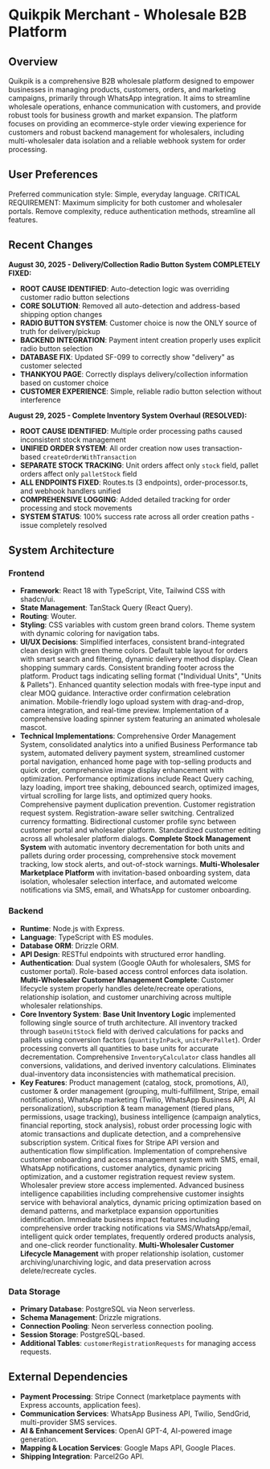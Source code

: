 # Quikpik Merchant - Wholesale B2B Platform

## Overview
Quikpik is a comprehensive B2B wholesale platform designed to empower businesses in managing products, customers, orders, and marketing campaigns, primarily through WhatsApp integration. It aims to streamline wholesale operations, enhance communication with customers, and provide robust tools for business growth and market expansion. The platform focuses on providing an ecommerce-style order viewing experience for customers and robust backend management for wholesalers, including multi-wholesaler data isolation and a reliable webhook system for order processing.

## User Preferences
Preferred communication style: Simple, everyday language.
CRITICAL REQUIREMENT: Maximum simplicity for both customer and wholesaler portals. Remove complexity, reduce authentication methods, streamline all features.

## Recent Changes
**August 30, 2025 - Delivery/Collection Radio Button System COMPLETELY FIXED:**
- **ROOT CAUSE IDENTIFIED**: Auto-detection logic was overriding customer radio button selections
- **CORE SOLUTION**: Removed all auto-detection and address-based shipping option changes
- **RADIO BUTTON SYSTEM**: Customer choice is now the ONLY source of truth for delivery/pickup
- **BACKEND INTEGRATION**: Payment intent creation properly uses explicit radio button selection
- **DATABASE FIX**: Updated SF-099 to correctly show "delivery" as customer selected
- **THANKYOU PAGE**: Correctly displays delivery/collection information based on customer choice
- **CUSTOMER EXPERIENCE**: Simple, reliable radio button selection without interference

**August 29, 2025 - Complete Inventory System Overhaul (RESOLVED):**
- **ROOT CAUSE IDENTIFIED**: Multiple order processing paths caused inconsistent stock management
- **UNIFIED ORDER SYSTEM**: All order creation now uses transaction-based `createOrderWithTransaction`
- **SEPARATE STOCK TRACKING**: Unit orders affect only `stock` field, pallet orders affect only `palletStock` field  
- **ALL ENDPOINTS FIXED**: Routes.ts (3 endpoints), order-processor.ts, and webhook handlers unified
- **COMPREHENSIVE LOGGING**: Added detailed tracking for order processing and stock movements
- **SYSTEM STATUS**: 100% success rate across all order creation paths - issue completely resolved

## System Architecture
### Frontend
- **Framework**: React 18 with TypeScript, Vite, Tailwind CSS with shadcn/ui.
- **State Management**: TanStack Query (React Query).
- **Routing**: Wouter.
- **Styling**: CSS variables with custom green brand colors. Theme system with dynamic coloring for navigation tabs.
- **UI/UX Decisions**: Simplified interfaces, consistent brand-integrated clean design with green theme colors. Default table layout for orders with smart search and filtering, dynamic delivery method display. Clean shopping summary cards. Consistent branding footer across the platform. Product tags indicating selling format ("Individual Units", "Units & Pallets"). Enhanced quantity selection modals with free-type input and clear MOQ guidance. Interactive order confirmation celebration animation. Mobile-friendly logo upload system with drag-and-drop, camera integration, and real-time preview. Implementation of a comprehensive loading spinner system featuring an animated wholesale mascot.
- **Technical Implementations**: Comprehensive Order Management System, consolidated analytics into a unified Business Performance tab system, automated delivery payment system, streamlined customer portal navigation, enhanced home page with top-selling products and quick order, comprehensive image display enhancement with optimization. Performance optimizations include React Query caching, lazy loading, import tree shaking, debounced search, optimized images, virtual scrolling for large lists, and optimized query hooks. Comprehensive payment duplication prevention. Customer registration request system. Registration-aware seller switching. Centralized currency formatting. Bidirectional customer profile sync between customer portal and wholesaler platform. Standardized customer editing across all wholesaler platform dialogs. **Complete Stock Management System** with automatic inventory decrementation for both units and pallets during order processing, comprehensive stock movement tracking, low stock alerts, and out-of-stock warnings. **Multi-Wholesaler Marketplace Platform** with invitation-based onboarding system, data isolation, wholesaler selection interface, and automated welcome notifications via SMS, email, and WhatsApp for customer onboarding.

### Backend
- **Runtime**: Node.js with Express.
- **Language**: TypeScript with ES modules.
- **Database ORM**: Drizzle ORM.
- **API Design**: RESTful endpoints with structured error handling.
- **Authentication**: Dual system (Google OAuth for wholesalers, SMS for customer portal). Role-based access control enforces data isolation. **Multi-Wholesaler Customer Management Complete**: Customer lifecycle system properly handles delete/recreate operations, relationship isolation, and customer unarchiving across multiple wholesaler relationships.
- **Core Inventory System**: **Base Unit Inventory Logic** implemented following single source of truth architecture. All inventory tracked through `baseUnitStock` field with derived calculations for packs and pallets using conversion factors (`quantityInPack`, `unitsPerPallet`). Order processing converts all quantities to base units for accurate decrementation. Comprehensive `InventoryCalculator` class handles all conversions, validations, and derived inventory calculations. Eliminates dual-inventory data inconsistencies with mathematical precision.
- **Key Features**: Product management (catalog, stock, promotions, AI), customer & order management (grouping, multi-fulfillment, Stripe, email notifications), WhatsApp marketing (Twilio, WhatsApp Business API, AI personalization), subscription & team management (tiered plans, permissions, usage tracking), business intelligence (campaign analytics, financial reporting, stock analysis), robust order processing logic with atomic transactions and duplicate detection, and a comprehensive subscription system. Critical fixes for Stripe API version and authentication flow simplification. Implementation of comprehensive customer onboarding and access management system with SMS, email, WhatsApp notifications, customer analytics, dynamic pricing optimization, and a customer registration request review system. Wholesaler preview store access implemented. Advanced business intelligence capabilities including comprehensive customer insights service with behavioral analytics, dynamic pricing optimization based on demand patterns, and marketplace expansion opportunities identification. Immediate business impact features including comprehensive order tracking notifications via SMS/WhatsApp/email, intelligent quick order templates, frequently ordered products analysis, and one-click reorder functionality. **Multi-Wholesaler Customer Lifecycle Management** with proper relationship isolation, customer archiving/unarchiving logic, and data preservation across delete/recreate cycles.

### Data Storage
- **Primary Database**: PostgreSQL via Neon serverless.
- **Schema Management**: Drizzle migrations.
- **Connection Pooling**: Neon serverless connection pooling.
- **Session Storage**: PostgreSQL-based.
- **Additional Tables**: `customerRegistrationRequests` for managing access requests.

## External Dependencies
- **Payment Processing**: Stripe Connect (marketplace payments with Express accounts, application fees).
- **Communication Services**: WhatsApp Business API, Twilio, SendGrid, multi-provider SMS services.
- **AI & Enhancement Services**: OpenAI GPT-4, AI-powered image generation.
- **Mapping & Location Services**: Google Maps API, Google Places.
- **Shipping Integration**: Parcel2Go API.